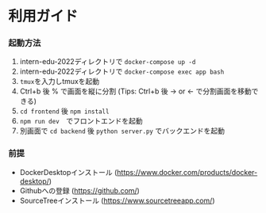 # 利用ガイド
### 起動方法
1. intern-edu-2022ディレクトリで `docker-compose up -d`
2. intern-edu-2022ディレクトリで `docker-compose exec app bash`
3. `tmux`を入力しtmuxを起動
4. Ctrl+b 後 % で画面を縦に分割 (Tips: Ctrl+b 後 → or ← で分割画面を移動できる)
5. `cd frontend` 後 `npm install`
6. `npm run dev`　でフロントエンドを起動
7. 別画面で `cd backend` 後 `python server.py` でバックエンドを起動

### 前提
- DockerDesktopインストール (https://www.docker.com/products/docker-desktop/)
- Githubへの登録 (https://github.com/)
- SourceTreeインストール (https://www.sourcetreeapp.com/)
